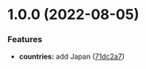 # 1.0.0 (2022-08-05)


### Features

* **countries:** add Japan ([71dc2a7](https://github.com/vanpho93/demo-monorepo/commit/71dc2a7239284251bec841edf17305876b65e62d))
